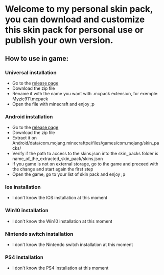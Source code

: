 # Welcome to my personal skin pack, you can download and customize this skin pack for personal use or publish your own version.

## How to use in game:

### Universal installation

* Go to the [release page](https://github.com/Myzic911/mcpe-skin-pack/releases)
* Download the zip file
* Rename it with the name you want with .mcpack extension, for exemple: Myzic911.mcpack
* Open the file with minecraft and enjoy ;p

### Android installation

* Go to the [release page](https://github.com/Myzic911/mcpe-skin-pack/releases)
* Download the zip file
* Extract it on Android/data/com.mojang.minecraftpe/files/games/com.mojang/skin_packs/
* Verify if the path to access to the skins.json into the skin_packs folder is name_of_the_extracted_skin_pack/skins.json
* If you game is not on external storage, go to the game and proceed with the change and start again the first step
* Open the game, go to your list of skin pack and enjoy ;p

### Ios installation

* I don't know the IOS installation at this moment

### Win10 installation

* I don't know the Win10 installation at this moment

### Nintendo switch installation

* I don't know the Nintendo switch installation at this moment

### PS4 installation

* I don't know the PS4 installation at this moment
